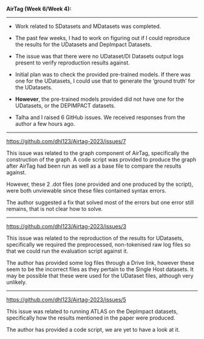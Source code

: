 **AirTag (Week 6/Week 4):** 

---

- Work related to SDatasets and MDatasets was completed.

- The past few weeks, I had to work on figuring out if I could reproduce the results for the UDatasets and DepImpact Datasets.

- The issue was that there were no UDataset/DI Datasets output logs present to verify reproduction results against.

- Initial plan was to check the provided pre-trained models. If there was one for the UDatasets, I could use that to generate the ‘ground truth’ for the UDatasets.

- **However**, the pre-trained models provided did not have one for the UDatasets, or the DEPIMPACT datasets.

* Talha and I raised 6 GitHub issues. We received responses from the author a few hours ago.

---

<https://github.com/dhl123/Airtag-2023/issues/7>

This issue was related to the graph component of AirTag, specifically the construction of the graph. A code script was provided to produce the graph after AirTag had been run as well as a base file to compare the results against.

However, these 2 .dot files (one provided and one produced by the script), were both unviewable since these files contained syntax errors. 

The author suggested a fix that solved most of the errors but one error still remains, that is not clear how to solve.

---

<https://github.com/dhl123/Airtag-2023/issues/3>

This issue was related to the reproduction of the results for UDatasets, specifically we required the preprocessed, non-tokenised raw log files so that we could run the evaluation script against it.

The author has provided some log files through a Drive link, however these seem to be the incorrect files as they pertain to the Single Host datasets. It may be possible that these were used for the UDataset files, although very unlikely. 

---

<https://github.com/dhl123/Airtag-2023/issues/5>

This issue was related to running ATLAS on the DepImpact datasets, specifically how the results mentioned in the paper were produced. 

The author has provided a code script, we are yet to have a look at it.

